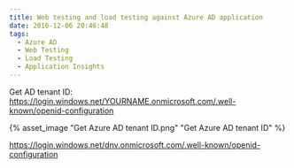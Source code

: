 ```yaml
---
title: Web testing and load testing against Azure AD application
date: 2016-12-06 20:46:48
tags:
  - Azure AD
  - Web Testing
  - Load Testing
  - Application Insights
---
```


Get AD tenant ID: https://login.windows.net/YOURNAME.onmicrosoft.com/.well-known/openid-configuration

{% asset_image "Get Azure AD tenant ID.png" "Get Azure AD tenant ID" %}

https://login.windows.net/dnv.onmicrosoft.com/.well-known/openid-configuration